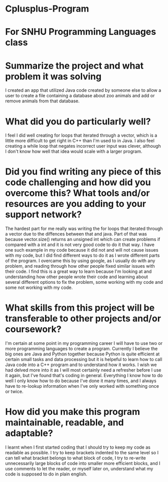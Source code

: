 # Cplusplus-Program
# For SNHU Programming Languages class

# Summarize the project and what problem it was solving
I created an app that utilized Java code created by someone else to allow a user to create a file containing a database about zoo animals and add or remove animals from that database. 

# What did you do particularly well?
I feel I did well creating for loops that iterated through a vector, which is a little more difficult to get right in C++ than I'm used to in Java. I also feel creating a while loop that negates incorrect user input was clever, although I don't know how well that idea would scale with a larger program. 

# Did you find writing any piece of this code challenging and how did you overcome this? What tools and/or resources are you adding to your support network?
The hardest part for me really was writing the for loops that iterated through a vector due to the diffences between that and java. Part of that was because vector.size() returns an unsigned int which can create problems if compared with a int and it is not very good code to do it that way. I have one such example in my code because it did not and will not cause issues with my code, but I did find different ways to do it as I wrote different parts of the program. I overcame this by using google, as I usually do with any problem, and reading through how other people fixed similar issues with their code. I find this is a great way to learn because I'm looking at and understanding how other people wrote their code and learning about several different options to fix the problem, some working with my code and some not working with my code. 

# What skills from this project will be transferable to other projects and/or coursework? 
I'm certain at some point in my programming career I will have to use two or more programming languages to create a program. Currently I believe the big ones are Java and Python together because Python is quite efficient at certain small tasks and data processing but it is helpeful to learn how to call Java code into a C++ program and to understand how it works. I wish we had delved more into it as I will most certainly need a refresher before I use it again, but I've found that's coding in general. Everything I know how to do well I only know how to do because I've done it many times, and I always have to re-lookup information when I've only worked with something once or twice. 

# How did you make this program maintainable, readable, and adaptable?
I learnt when I first started coding that I should try to keep my code as readable as possible. I try to keep brackets indented to the same level so I can tell what bracket belongs to what block of code, I try to re-write unnecessarily large blocks of code into smaller more efficient blocks, and I use comments to let the reader, or myself later on, understand what my code is supposed to do in plain english. 

